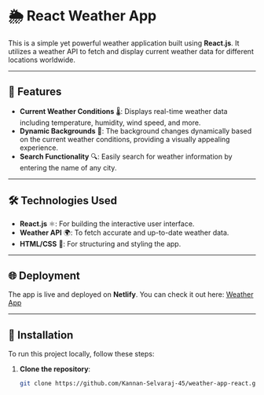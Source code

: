# 🌦️ React Weather App

This is a simple yet powerful weather application built using **React.js**. It utilizes a weather API to fetch and display current weather data for different locations worldwide.

---

## 🌟 Features

- **Current Weather Conditions** 🌡️: Displays real-time weather data including temperature, humidity, wind speed, and more.
- **Dynamic Backgrounds** 🎨: The background changes dynamically based on the current weather conditions, providing a visually appealing experience.
- **Search Functionality** 🔍: Easily search for weather information by entering the name of any city.

---

## 🛠️ Technologies Used

- **React.js** ⚛️: For building the interactive user interface.
- **Weather API** 🌍: To fetch accurate and up-to-date weather data.
- **HTML/CSS** 🎨: For structuring and styling the app.

---

## 🌐 Deployment

The app is live and deployed on **Netlify**. You can check it out here: [Weather App](https://main--weather-app-react-kannan.netlify.app/)

---

## 🛴 Installation

To run this project locally, follow these steps:

1. **Clone the repository**:
   ```bash
   git clone https://github.com/Kannan-Selvaraj-45/weather-app-react.git
